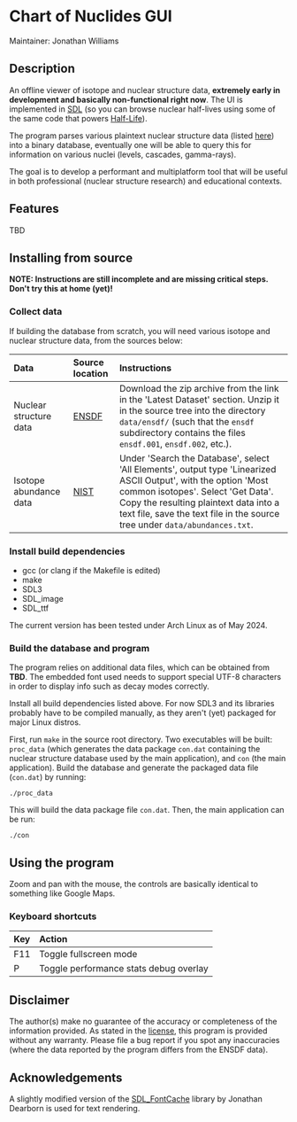 # **Chart of Nuclides GUI**

Maintainer: Jonathan Williams

## Description

An offline viewer of isotope and nuclear structure data, **extremely early in development and basically non-functional right now**.  The UI is implemented in [SDL](https://github.com/libsdl-org/SDL) (so you can browse nuclear half-lives using some of the same code that powers [Half-Life](https://www.pcgamingwiki.com/wiki/Half-Life#Middleware)).

The program parses various plaintext nuclear structure data (listed [here](#collect-data)) into a binary database, eventually one will be able to query this for information on various nuclei (levels, cascades, gamma-rays).

The goal is to develop a performant and multiplatform tool that will be useful in both professional (nuclear structure research) and educational contexts.

## Features

TBD

## Installing from source

**NOTE: Instructions are still incomplete and are missing critical steps.  Don't try this at home (yet)!**

### Collect data

If building the database from scratch, you will need various isotope and nuclear structure data, from the sources below:

| Data       | Source location | Instructions |
| :--------- | :---------------| :----------- |
| Nuclear structure data    |  [ENSDF](https://www.nndc.bnl.gov/ensarchivals/) | Download the zip archive from the link in the 'Latest Dataset' section. Unzip it in the source tree into the directory `data/ensdf/` (such that the `ensdf` subdirectory contains the files `ensdf.001`, `ensdf.002`, etc.). |
| Isotope abundance data    | [NIST](https://www.nist.gov/pml/atomic-weights-and-isotopic-compositions-relative-atomic-masses) | Under 'Search the Database', select 'All Elements', output type 'Linearized ASCII Output', with the option 'Most common isotopes'.  Select 'Get Data'.  Copy the resulting plaintext data into a text file, save the text file in the source tree under `data/abundances.txt`. |

### Install build dependencies

* gcc (or clang if the Makefile is edited)
* make
* SDL3
* SDL_image
* SDL_ttf

The current version has been tested under Arch Linux as of May 2024.

### Build the database and program

The program relies on additional data files, which can be obtained from **TBD**.  The embedded font used needs to support special UTF-8 characters in order to display info such as decay modes correctly.

Install all build dependencies listed above.  For now SDL3 and its libraries probably have to be compiled manually, as they aren't (yet) packaged for major Linux distros.

First, run `make` in the source root directory. Two executables will be built: `proc_data` (which generates the data package `con.dat` containing the nuclear structure database used by the main application), and `con` (the main application). Build the database and generate the packaged data file (`con.dat`) by running: 

```
./proc_data
```

This will build the data package file `con.dat`. Then, the main application can be run:

```
./con
```

## Using the program

Zoom and pan with the mouse, the controls are basically identical to something like Google Maps.

### Keyboard shortcuts

| Key        | Action |
| :--------- | :----- |
| F11        | Toggle fullscreen mode |
| P          | Toggle performance stats debug overlay |

## Disclaimer

The author(s) make no guarantee of the accuracy or completeness of the information provided.  As stated in the [license](COPYING.md), this program is provided without any warranty.  Please file a bug report if you spot any inaccuracies (where the data reported by the program differs from the ENSDF data).

## Acknowledgements

A slightly modified version of the [SDL_FontCache](https://github.com/grimfang4/SDL_FontCache) library by Jonathan Dearborn is used for text rendering.